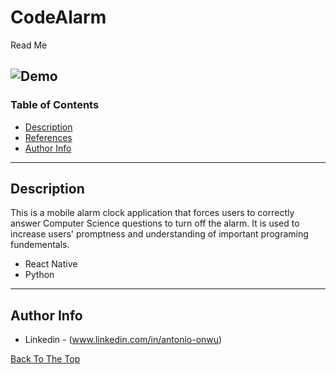 # CodeAlarm
Read Me 


![Demo](https://user-images.githubusercontent.com/43736225/118321052-acc24500-b4c2-11eb-84bc-633a761bde5d.PNG)
---

### Table of Contents


- [Description](#description)
- [References](#references)
- [Author Info](#author-info)

---

## Description

This is a mobile alarm clock application that forces users to correctly answer Computer Science questions to turn off the alarm. It is used to increase users' promptness and understanding of important programing fundementals.

- React Native
- Python


---

## Author Info

- Linkedin - (www.linkedin.com/in/antonio-onwu)

[Back To The Top](#read-me-template)

